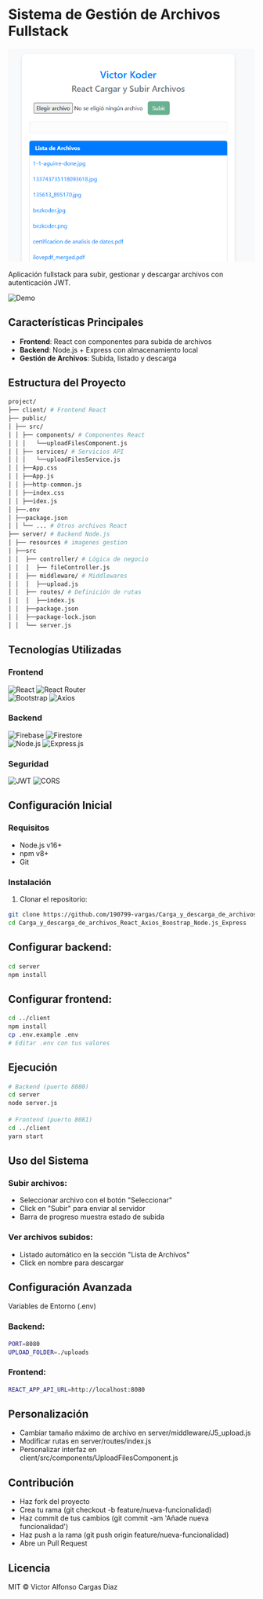 # Sistema de Gestión de Archivos Fullstack
![alt text](image.png)

Aplicación fullstack para subir, gestionar y descargar archivos con autenticación JWT.

![Demo](demo.gif) <!-- Reemplazar con imagen real luego -->

## Características Principales
- **Frontend**: React con componentes para subida de archivos
- **Backend**: Node.js + Express con almacenamiento local
- **Gestión de Archivos**: Subida, listado y descarga

## Estructura del Proyecto
```bash
project/
├── client/ # Frontend React
├── public/
│ ├── src/
│ │ ├── components/ # Componentes React
│ │ │   └──uploadFilesComponent.js
│ │ ├── services/ # Servicios API
│ │ │   └──uploadFilesService.js
│ │ ├──App.css
│ │ ├──App.js
│ │ ├──http-common.js
│ │ ├──index.css
│ │ ├──idex.js
│ ├──.env
│ ├──package.json
│ │ └── ... # Otros archivos React
├── server/ # Backend Node.js
│ ├── resources # imagenes gestion
│ ├──src
│ │  ├── controller/ # Lógica de negocio
│ │  │  ├── fileController.js
│ │  ├── middleware/ # Middlewares
│ │  │  ├──upload.js
│ │  ├── routes/ # Definición de rutas
│ │  │  ├──index.js
│ │  ├──package.json
│ │  ├──package-lock.json
│ │  └── server.js
```
## Tecnologías Utilizadas

### Frontend
![React](https://img.shields.io/badge/React-20232A?style=for-the-badge&logo=react&logoColor=61DAFB) ![React Router](https://img.shields.io/badge/React_Router-CA4245?style=for-the-badge&logo=react-router&logoColor=white)  
![Bootstrap](https://img.shields.io/badge/Bootstrap-563D7C?style=for-the-badge&logo=bootstrap&logoColor=white) ![Axios](https://img.shields.io/badge/Axios-5A29E4?style=for-the-badge&logo=axios&logoColor=white)

### Backend
![Firebase](https://img.shields.io/badge/Firebase-039BE5?style=for-the-badge&logo=Firebase&logoColor=white) ![Firestore](https://img.shields.io/badge/Firestore-FFCA28?style=for-the-badge&logo=firebase&logoColor=black)  
![Node.js](https://img.shields.io/badge/Node.js-339933?style=for-the-badge&logo=nodedotjs&logoColor=white) ![Express.js](https://img.shields.io/badge/Express.js-000000?style=for-the-badge&logo=express&logoColor=white)

### Seguridad
![JWT](https://img.shields.io/badge/JWT-000000?style=for-the-badge&logo=JSON%20web%20tokens&logoColor=white) ![CORS](https://img.shields.io/badge/CORS-000000?style=for-the-badge&logoColor=white)

## Configuración Inicial

### Requisitos
- Node.js v16+
- npm v8+
- Git

### Instalación

1. Clonar el repositorio:
```bash
git clone https://github.com/190799-vargas/Carga_y_descarga_de_archivos_React_Axios_Boostrap_Node.js_Express
cd Carga_y_descarga_de_archivos_React_Axios_Boostrap_Node.js_Express
```

## Configurar backend:
```bash
cd server
npm install
```
## Configurar frontend:
```bash
cd ../client
npm install
cp .env.example .env
# Editar .env con tus valores
```
## Ejecución
```bash
# Backend (puerto 8080)
cd server
node server.js

# Frontend (puerto 8081)
cd ../client
yarn start
```

## Uso del Sistema
### Subir archivos:
- Seleccionar archivo con el botón "Seleccionar"
- Click en "Subir" para enviar al servidor
- Barra de progreso muestra estado de subida

### Ver archivos subidos:
- Listado automático en la sección "Lista de Archivos"
- Click en nombre para descargar

## Configuración Avanzada
Variables de Entorno (.env)
### Backend:
```bash
PORT=8080
UPLOAD_FOLDER=./uploads
```
### Frontend:
```bash
REACT_APP_API_URL=http://localhost:8080
```

## Personalización
- Cambiar tamaño máximo de archivo en server/middleware/J5_upload.js
- Modificar rutas en server/routes/index.js
- Personalizar interfaz en client/src/components/UploadFilesComponent.js

## Contribución
- Haz fork del proyecto
- Crea tu rama (git checkout -b feature/nueva-funcionalidad)
- Haz commit de tus cambios (git commit -am 'Añade nueva funcionalidad')
- Haz push a la rama (git push origin feature/nueva-funcionalidad)
- Abre un Pull Request

## Licencia
MIT © Victor Alfonso Cargas Diaz


